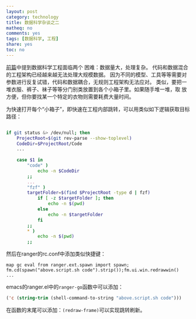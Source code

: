 ```yaml
---
layout: post
category: technology
title: 数据科学杂谈之二
matheq: no
comments: yes
tags: [数据科学, 工程]
share: yes
toc: no
---
```


[前篇]( https://dustincys.github.io/cn/2021/08/tmux/)中提到数据科学工程面临两个
困难：数据量大，处理复杂。
代码和数据混合的工程架构已经越来越无法处理大规模数据。
因为不同的模型、工具等等需要对参数进行反复试错，代码和数据耦合，无规则工程架构无法应对。
类似，要把一堆衣服、裤子、袜子等等分门别类放置到各个小箱子里。如果随手堆一堆，取
放方便，但你要找某一个特定的衣物则需要耗费大量时间。

为快速打开每个“小箱子”，即快速在工程内部跳转，可以用类似如下逻辑获取目标路径：

```sh

if git status &> /dev/null; then
    ProjectRoot=$(git rev-parse --show-toplevel)
    CodeDir=$ProjectRoot/Code
    ...
    
    case $1 in
        "code" )
            echo -n $CodeDir
        ;;
        ...
        "fzf" )
        targetFolder=$(find $ProjectRoot -type d | fzf)
            if [ -z $targetFolder ]; then
                echo -n $(pwd)
            else
                echo -n $targetFolder
            fi
        ;;
        * )
            echo -n $(pwd)
        ;;
```

然后在ranger的rc.conf中添加类似快捷键：

```
map gc eval from ranger.ext.spawn import spawn; fm.cd(spawn("above.script.sh code").strip());fm.ui.win.redrawwin() 
...
```

emacs的ranger.el中的`ranger-go`函数中可以添加：
```lisp
('c (string-trim (shell-command-to-string "above.script.sh code")))
```
在函数的末尾可以添加：`(redraw-frame)`可以实现跳转刷新。

